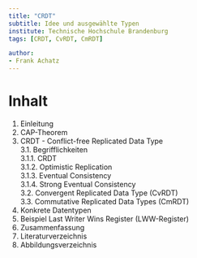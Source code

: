 ```yaml
---
title: "CRDT"
subtitle: Idee und ausgewählte Typen
institute: Technische Hochschule Brandenburg
tags: [CRDT, CvRDT, CmRDT]

author:
- Frank Achatz
---
```


# Inhalt
1. Einleitung  
2. CAP-Theorem  
3. CRDT - Conflict-free Replicated Data Type  
   3.1. Begrifflichkeiten  
      3.1.1. CRDT  
      3.1.2. Optimistic Replication  
      3.1.3. Eventual Consistency  
      3.1.4. Strong Eventual Consistency  
  3.2. Convergent Replicated Data Type (CvRDT)  
  3.3. Commutative Replicated Data Types (CmRDT)  
4. Konkrete Datentypen  
5. Beispiel Last Writer Wins Register (LWW-Register)  
6. Zusammenfassung  
7. Literaturverzeichnis  
8. Abbildungsverzeichnis  
